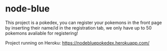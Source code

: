 # node-blue

This project is a pokedex, you can register your pokemons in the front page by inserting their name/id in the registration tab, we only have up to 50 pokemons avaliable for registering!

Project running on Heroku: https://nodebluepokedex.herokuapp.com/
